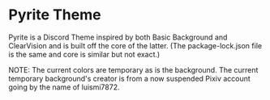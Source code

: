 # Pyrite Theme
Pyrite is a Discord Theme inspired by both Basic Background and ClearVision and is built off the core of the latter. (The package-lock.json file is the same and core is similar but not exact.)

NOTE:
The current colors are temporary as is the background.
The current temporary background's creator is from a now suspended Pixiv account going by the name of luismi7872.
